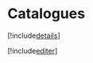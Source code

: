 # Catalogues

[!include[details](catalogues.details.autogen.md)]

[!include[editer](catalogues.editer.autogen.md)]





































